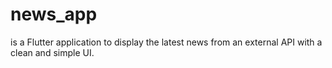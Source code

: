 # news_app

is a Flutter application to display the latest news from an external API with a clean and simple UI.
